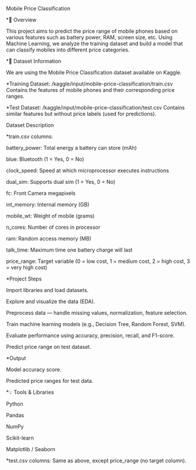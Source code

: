 Mobile Price Classification

*📘 Overview

This project aims to predict the price range of mobile phones based on various features such as battery power, RAM, screen size, etc.
Using Machine Learning, we analyze the training dataset and build a model that can classify mobiles into different price categories.

*📂 Dataset Information

We are using the Mobile Price Classification dataset available on Kaggle.

*Training Dataset:
/kaggle/input/mobile-price-classification/train.csv
Contains the features of mobile phones and their corresponding price ranges.

*Test Dataset:
/kaggle/input/mobile-price-classification/test.csv
Contains similar features but without price labels (used for predictions).

Dataset Description

*train.csv columns:

battery_power: Total energy a battery can store (mAh)

blue: Bluetooth (1 = Yes, 0 = No)

clock_speed: Speed at which microprocessor executes instructions

dual_sim: Supports dual sim (1 = Yes, 0 = No)

fc: Front Camera megapixels

int_memory: Internal memory (GB)

mobile_wt: Weight of mobile (grams)

n_cores: Number of cores in processor

ram: Random access memory (MB)

talk_time: Maximum time one battery charge will last

price_range: Target variable (0 = low cost, 1 = medium cost, 2 = high cost, 3 = very high cost)

*Project Steps

Import libraries and load datasets.

Explore and visualize the data (EDA).

Preprocess data — handle missing values, normalization, feature selection.

Train machine learning models (e.g., Decision Tree, Random Forest, SVM).

Evaluate performance using accuracy, precision, recall, and F1-score.

Predict price range on test dataset.

*Output

Model accuracy score.

Predicted price ranges for test data.

*💡 Tools & Libraries

Python

Pandas

NumPy

Scikit-learn

Matplotlib / Seaborn

*test.csv columns:
Same as above, except price_range (no target column).

